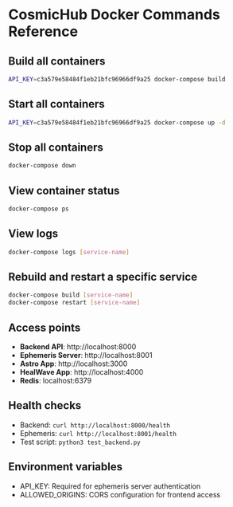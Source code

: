 # CosmicHub Docker Commands Reference

## Build all containers
```bash
API_KEY=c3a579e58484f1eb21bfc96966df9a25 docker-compose build
```

## Start all containers
```bash
API_KEY=c3a579e58484f1eb21bfc96966df9a25 docker-compose up -d
```

## Stop all containers
```bash
docker-compose down
```

## View container status
```bash
docker-compose ps
```

## View logs
```bash
docker-compose logs [service-name]
```

## Rebuild and restart a specific service
```bash
docker-compose build [service-name]
docker-compose restart [service-name]
```

## Access points
- **Backend API**: http://localhost:8000
- **Ephemeris Server**: http://localhost:8001
- **Astro App**: http://localhost:3000
- **HealWave App**: http://localhost:4000
- **Redis**: localhost:6379

## Health checks
- Backend: `curl http://localhost:8000/health`
- Ephemeris: `curl http://localhost:8001/health`
- Test script: `python3 test_backend.py`

## Environment variables
- API_KEY: Required for ephemeris server authentication
- ALLOWED_ORIGINS: CORS configuration for frontend access

